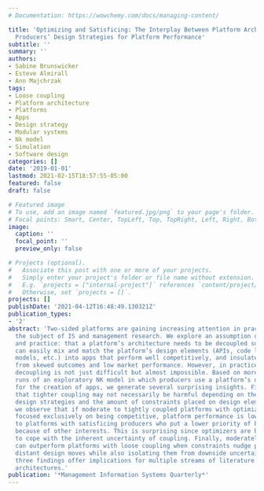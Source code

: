 ```yaml
---
# Documentation: https://wowchemy.com/docs/managing-content/

title: 'Optimizing and Satisficing: The Interplay Between Platform Architecture and
  Producers’ Design Strategies for Platform Performance'
subtitle: ''
summary: ''
authors:
- Sabine Brunswicker
- Esteve Almirall
- Ann Majchrzak
tags:
- Loose coupling
- Platform architecture
- Platforms
- Apps
- Design strategy
- Modular systems
- Nk model
- Simulation
- Software design
categories: []
date: '2019-01-01'
lastmod: 2021-02-15T18:57:55-05:00
featured: false
draft: false

# Featured image
# To use, add an image named `featured.jpg/png` to your page's folder.
# Focal points: Smart, Center, TopLeft, Top, TopRight, Left, Right, BottomLeft, Bottom, BottomRight.
image:
  caption: ''
  focal_point: ''
  preview_only: false

# Projects (optional).
#   Associate this post with one or more of your projects.
#   Simply enter your project's folder or file name without extension.
#   E.g. `projects = ["internal-project"]` references `content/project/deep-learning/index.md`.
#   Otherwise, set `projects = []`.
projects: []
publishDate: '2021-04-12T16:48:49.130321Z'
publication_types:
- '2'
abstract: 'Two-sided platforms are gaining increasing attention in practice and as
  the subject of IS and management research. We explore an assumption of research
  and practice: that a platform’s architecture needs to be decoupled so that producers
  can easily mix and match the platform’s design elements (APIs, code libraries, process
  models, etc.) into apps that perform well competitively, and insulate the platform
  from skewed outcomes and low market performance. However, in practice, complete
  decoupling is not just difficult but almost impossible. Based on more than two million
  runs of an exploratory NK model in which producers use a platform’s design space
  for the creation of apps, we generate several surprising insights. First, we show
  that tighter coupling may not necessarily be harmful depending on the producers’
  design strategies and the amount of constraints placed on design elements. Second,
  we observe that if moderate to tightly coupled platforms with optimizing producers
  focused exclusively on being competitive, platform performance is lower compared
  to platforms with satisficing producers who put a lower priority of being competitive
  because of other interests. This is surprising since optimizers are better suited
  to cope with the inherent uncertainty of coupling. Finally, moderately coupled platforms
  can outperform platforms with loose coupling when constraints nudge producers into
  distant design moves while also isolating them from downside uncertainty. These
  three findings offer implications for multiple streams of literature on platform
  architectures.'
publication: '*Management Information Systems Quarterly*'
---
```

